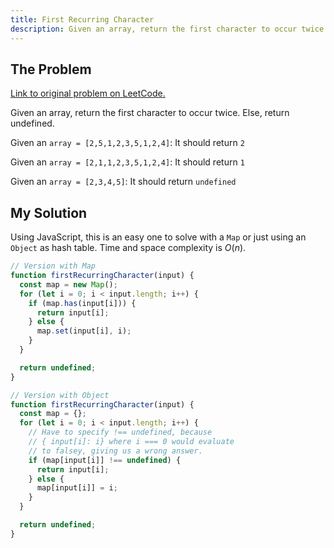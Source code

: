 ```yaml
---
title: First Recurring Character
description: Given an array, return the first character to occur twice. Else, return undefined.
---
```


## The Problem

[Link to original problem on LeetCode.](https://repl.it/@aneagoie/firstRecurringCharacter-exercise)

Given an array, return the first character to occur twice. Else, return undefined.

Given an `array = [2,5,1,2,3,5,1,2,4]`:
It should return `2`

Given an `array = [2,1,1,2,3,5,1,2,4]`:
It should return `1`

Given an `array = [2,3,4,5]`:
It should return `undefined`

## My Solution

Using JavaScript, this is an easy one to solve with a `Map` or just using an `Object` as hash table. Time and space complexity is $O(n)$.

```javascript
// Version with Map
function firstRecurringCharacter(input) {
  const map = new Map();
  for (let i = 0; i < input.length; i++) {
    if (map.has(input[i])) {
      return input[i];
    } else {
      map.set(input[i], i);
    }
  }

  return undefined;
}
```

```javascript
// Version with Object
function firstRecurringCharacter(input) {
  const map = {};
  for (let i = 0; i < input.length; i++) {
    // Have to specify !== undefined, because
    // { input[i]: i} where i === 0 would evaluate
    // to falsey, giving us a wrong answer.
    if (map[input[i]] !== undefined) {
      return input[i];
    } else {
      map[input[i]] = i;
    }
  }

  return undefined;
}
```
